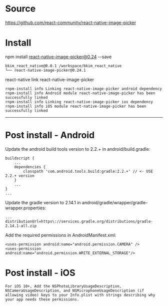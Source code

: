 Source
====
https://github.com/react-community/react-native-image-picker

Install
====
npm install react-native-image-picker@0.24 --save
```
bkim_react_native@0.0.1 /workspace/bkim_react_native
└── react-native-image-picker@0.24.1
```

react-native link react-native-image-picker
```
rnpm-install info Linking react-native-image-picker android dependency
rnpm-install info Android module react-native-image-picker has been successfully linked
rnpm-install info Linking react-native-image-picker ios dependency
rnpm-install info iOS module react-native-image-picker has been successfully linked
```

***

Post install - Android
====
Update the android build tools version to 2.2.+ in android/build.gradle:
```
buildscript {
    ...
    dependencies {
        classpath 'com.android.tools.build:gradle:2.2.+' // <- USE 2.2.+ version
    }
    ...
}
...
```

Update the gradle version to 2.14.1 in android/gradle/wrapper/gradle-wrapper.properties:
```
...
distributionUrl=https\://services.gradle.org/distributions/gradle-2.14.1-all.zip
```



Add the required permissions in AndroidManifest.xml:
```
<uses-permission android:name="android.permission.CAMERA" />
<uses-permission android:name="android.permission.WRITE_EXTERNAL_STORAGE"/>
```

Post install - iOS
====
```
For iOS 10+, Add the NSPhotoLibraryUsageDescription, NSCameraUsageDescription, and NSMicrophoneUsageDescription (if allowing video) keys to your Info.plist with strings describing why your app needs these permissions.
```
